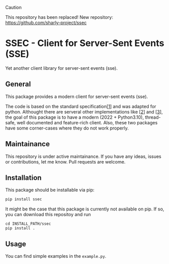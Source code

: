 > [!CAUTION]
> This repository has been replaced!
> New repository: https://github.com/sharly-project/ssec

# SSEC - Client for Server-Sent Events (SSE)
Yet another client library for server-sent events (sse).

## General
This package provides a modern client for server-sent events (sse).

The code is based on the standard specification[[1](https://html.spec.whatwg.org/multipage/server-sent-events.html)] and was adapted for python.
Althought there are serveral other implementations like [[2](https://github.com/btubbs/sseclient)] and [[3](https://github.com/mpetazzoni/sseclient)],
the goal of this package is to have a modern (2022 + Python3.10), thread-safe, well documented and feature-rich
client. Also, these two packages have some corner-cases where they do not work properly.

## Maintainance
This repository is under active maintainance. If you have any ideas, issues or contributions, let me know. Pull requests are welcome.

## Installation
This package should be installable via pip:

```py
pip install ssec
```

It might be the case that this package is currently not available on pip.
If so, you can download this repositoy and run

```
cd INSTALL_PATH/ssec
pip install .
```

## Usage
You can find simple examples in the ``example.py``.
